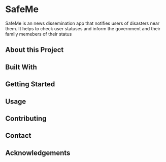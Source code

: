 # SafeMe
SafeMe is an news dissemination app that notifies users of disasters near them. It helps to check user statuses and inform the government and their family memebers of their status 
## About this Project

## Built With

## Getting Started

## Usage

## Contributing

## Contact

## Acknowledgements

